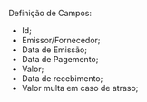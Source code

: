 Definição de Campos:

  - Id;  
  - Emissor/Fornecedor;
  - Data de Emissão;
  - Data de Pagemento;
  - Valor;
  - Data de recebimento;
  - Valor multa em caso de atraso;
